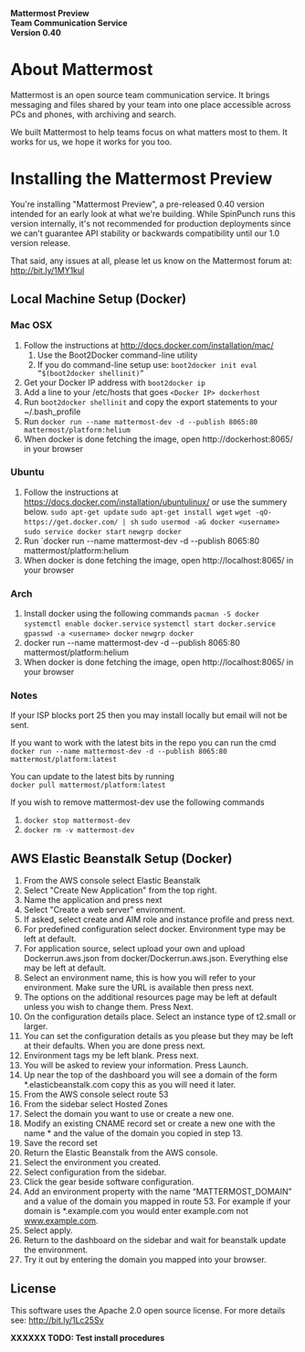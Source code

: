 **Mattermost Preview**  
**Team Communication Service**  
**Version 0.40**


About Mattermost
================

Mattermost is an open source team communication service. It brings messaging and files shared by your team into one place accessible across PCs and phones, with archiving and search.

We built Mattermost to help teams focus on what matters most to them. It works for us, we hope it works for you too.


Installing the Mattermost Preview 
=================================

You're installing "Mattermost Preview", a pre-released 0.40 version intended for an early look at what we're building. While SpinPunch runs this version internally, it's not recommended for production deployments since we can't guarantee API stability or backwards compatibility until our 1.0 version release. 

That said, any issues at all, please let us know on the Mattermost forum at: http://bit.ly/1MY1kul

Local Machine Setup (Docker)
-----------------------------

### Mac OSX ###

1. Follow the instructions at http://docs.docker.com/installation/mac/  
    1. Use the Boot2Docker command-line utility  
    2. If you do command-line setup use: `boot2docker init eval “$(boot2docker shellinit)”`  
2. Get your Docker IP address with `boot2docker ip`
3. Add a line to your /etc/hosts that goes `<Docker IP> dockerhost`
4. Run `boot2docker shellinit` and copy the export statements to your ~/.bash\_profile
5. Run `docker run --name mattermost-dev -d --publish 8065:80 mattermost/platform:helium`
6. When docker is done fetching the image, open http://dockerhost:8065/ in your browser

### Ubuntu ###
1. Follow the instructions at https://docs.docker.com/installation/ubuntulinux/ or use the summery below.
`sudo apt-get update`
`sudo apt-get install wget`
`wget -qO- https://get.docker.com/ | sh`
`sudo usermod -aG docker <username>`
`sudo service docker start`
`newgrp docker`
2. Run `docker run --name mattermost-dev -d --publish 8065:80 mattermost/platform:helium
3. When docker is done fetching the image, open http://localhost:8065/ in your browser

### Arch ###
1. Install docker using the following commands
`pacman -S docker`
`systemctl enable docker.service`
`systemctl start docker.service`
`gpasswd -a <username> docker`
`newgrp docker`
2. docker run --name mattermost-dev -d --publish 8065:80 mattermost/platform:helium
3. When docker is done fetching the image, open http://localhost:8065/ in your browser

### Notes ###
If your ISP blocks port 25 then you may install locally but email will not be sent.

If you want to work with the latest bits in the repo you can run the cmd  
`docker run --name mattermost-dev -d --publish 8065:80 mattermost/platform:latest`

You can update to the latest bits by running  
`docker pull mattermost/platform:latest`

If you wish to remove mattermost-dev use the following commands  
1. `docker stop mattermost-dev`
2. `docker rm -v mattermost-dev`


AWS Elastic Beanstalk Setup (Docker)
------------------------------------

1. From the AWS console select Elastic Beanstalk
2. Select "Create New Application" from the top right.
3. Name the application and press next
4. Select "Create a web server" environment.
5. If asked, select create and AIM role and instance profile and press next.
6. For predefined configuration select docker. Environment type may be left at default.
7. For application source, select upload your own and upload Dockerrun.aws.json from docker/Dockerrun.aws.json. Everything else may be left at default.
8. Select an environment name, this is how you will refer to your environment. Make sure the URL is available then press next.
9. The options on the additional resources page may be left at default unless you wish to change them. Press Next.
10. On the configuration details place. Select an instance type of t2.small or larger.
11. You can set the configuration details as you please but they may be left at their defaults. When you are done press next.
12. Environment tags my be left blank. Press next.
13. You will be asked to review your information. Press Launch.
14. Up near the top of the dashboard you will see a domain of the form \*.elasticbeanstalk.com copy this as you will need it later.
15. From the AWS console select route 53
16. From the sidebar select Hosted Zones 
17. Select the domain you want to use or create a new one.
18. Modify an existing CNAME record set or create a new one with the name * and the value of the domain you copied in step 13.
19. Save the record set
20. Return the Elastic Beanstalk from the AWS console.
21. Select the environment you created.
22. Select configuration from the sidebar.
23. Click the gear beside software configuration.
24. Add an environment property with the name “MATTERMOST\_DOMAIN” and a value of the domain you mapped in route 53. For example if your domain is \*.example.com you would enter example.com not www.example.com.
25. Select apply.
26. Return to the dashboard on the sidebar and wait for beanstalk update the environment.
27. Try it out by entering the domain you mapped into your browser.

License
-------

This software uses the Apache 2.0 open source license. For more details see: http://bit.ly/1Lc25Sv  


**XXXXXX TODO: Test install procedures**
